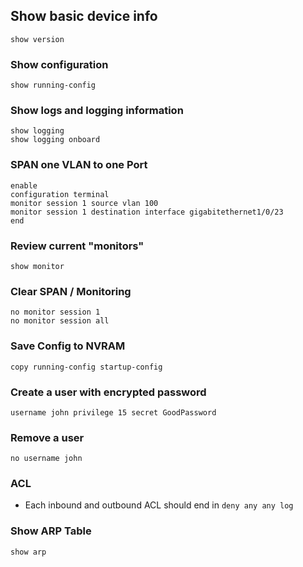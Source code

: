 ## Show basic device info
```
show version
```

### Show configuration
```
show running-config 
```

### Show logs and logging information
```
show logging
show logging onboard
```

### SPAN one VLAN to one Port
```
enable
configuration terminal
monitor session 1 source vlan 100
monitor session 1 destination interface gigabitethernet1/0/23
end
```

### Review current "monitors"
```
show monitor
```

### Clear SPAN / Monitoring
```
no monitor session 1
no monitor session all
```

### Save Config to NVRAM
```
copy running-config startup-config 
```

### Create a user with encrypted password
```
username john privilege 15 secret GoodPassword
```

### Remove a user
```
no username john
```

### ACL
- Each inbound and outbound ACL should end in ```deny any any log```

### Show ARP Table
```
show arp
```

